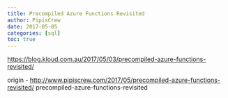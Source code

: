 ```yaml
---
title: Precompiled Azure Functions Revisited
author: PipisCrew
date: 2017-05-05
categories: [sql]
toc: true
---
```


https://blog.kloud.com.au/2017/05/03/precompiled-azure-functions-revisited/

origin - http://www.pipiscrew.com/2017/05/precompiled-azure-functions-revisited/ precompiled-azure-functions-revisited